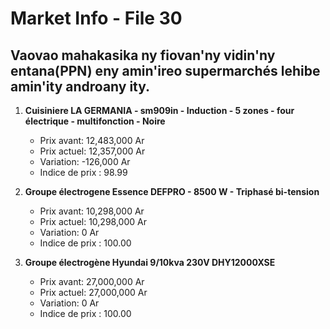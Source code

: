 # Market Info - File 30

## Vaovao mahakasika ny fiovan'ny vidin'ny entana(PPN) eny amin'ireo supermarchés lehibe amin'ity androany ity.

1. **Cuisiniere LA GERMANIA - sm909in - Induction - 5 zones - four électrique - multifonction - Noire**
   - Prix avant: 12,483,000 Ar
   - Prix actuel: 12,357,000 Ar
   - Variation: -126,000 Ar
   - Indice de prix : 98.99

2. **Groupe électrogene Essence DEFPRO - 8500 W - Triphasé bi-tension**
   - Prix avant: 10,298,000 Ar
   - Prix actuel: 10,298,000 Ar
   - Variation: 0 Ar
   - Indice de prix : 100.00

3. **Groupe électrogène Hyundai 9/10kva 230V DHY12000XSE**
   - Prix avant: 27,000,000 Ar
   - Prix actuel: 27,000,000 Ar
   - Variation: 0 Ar
   - Indice de prix : 100.00

